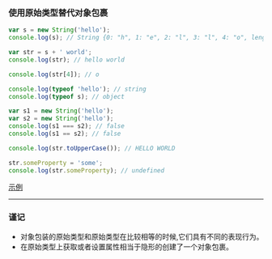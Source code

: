### 使用原始类型替代对象包裹

```javascript
var s = new String('hello');
console.log(s); // String {0: "h", 1: "e", 2: "l", 3: "l", 4: "o", length: 5, [[PrimitiveValue]]: "hello"}

var str = s + ' world';
console.log(str); // hello world

console.log(str[4]); // o

console.log(typeof 'hello'); // string
console.log(typeof s); // object

var s1 = new String('hello');
var s2 = new String('hello');
console.log(s1 === s2); // false
console.log(s1 == s2); // false

console.log(str.toUpperCase()); // HELLO WORLD

str.someProperty = 'some';
console.log(str.someProperty); // undefined
```
[示例](item4/demo.js)

------
### 谨记

+ 对象包装的原始类型和原始类型在比较相等的时候,它们具有不同的表现行为。
+ 在原始类型上获取或者设置属性相当于隐形的创建了一个对象包裹。
